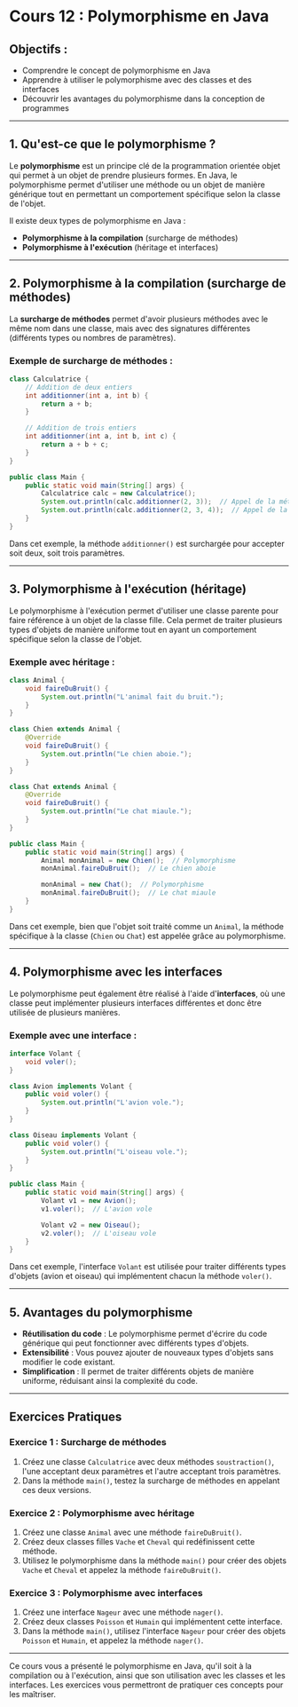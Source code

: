 
# Cours 12 : Polymorphisme en Java

## Objectifs :
- Comprendre le concept de polymorphisme en Java
- Apprendre à utiliser le polymorphisme avec des classes et des interfaces
- Découvrir les avantages du polymorphisme dans la conception de programmes

---

## 1. Qu'est-ce que le polymorphisme ?
Le **polymorphisme** est un principe clé de la programmation orientée objet qui permet à un objet de prendre plusieurs formes. En Java, le polymorphisme permet d'utiliser une méthode ou un objet de manière générique tout en permettant un comportement spécifique selon la classe de l'objet.

Il existe deux types de polymorphisme en Java :
- **Polymorphisme à la compilation** (surcharge de méthodes)
- **Polymorphisme à l'exécution** (héritage et interfaces)

---

## 2. Polymorphisme à la compilation (surcharge de méthodes)
La **surcharge de méthodes** permet d'avoir plusieurs méthodes avec le même nom dans une classe, mais avec des signatures différentes (différents types ou nombres de paramètres).

### Exemple de surcharge de méthodes :
```java
class Calculatrice {
    // Addition de deux entiers
    int additionner(int a, int b) {
        return a + b;
    }

    // Addition de trois entiers
    int additionner(int a, int b, int c) {
        return a + b + c;
    }
}

public class Main {
    public static void main(String[] args) {
        Calculatrice calc = new Calculatrice();
        System.out.println(calc.additionner(2, 3));  // Appel de la méthode avec deux paramètres
        System.out.println(calc.additionner(2, 3, 4));  // Appel de la méthode avec trois paramètres
    }
}
```

Dans cet exemple, la méthode `additionner()` est surchargée pour accepter soit deux, soit trois paramètres.

---

## 3. Polymorphisme à l'exécution (héritage)
Le polymorphisme à l'exécution permet d'utiliser une classe parente pour faire référence à un objet de la classe fille. Cela permet de traiter plusieurs types d'objets de manière uniforme tout en ayant un comportement spécifique selon la classe de l'objet.

### Exemple avec héritage :
```java
class Animal {
    void faireDuBruit() {
        System.out.println("L'animal fait du bruit.");
    }
}

class Chien extends Animal {
    @Override
    void faireDuBruit() {
        System.out.println("Le chien aboie.");
    }
}

class Chat extends Animal {
    @Override
    void faireDuBruit() {
        System.out.println("Le chat miaule.");
    }
}

public class Main {
    public static void main(String[] args) {
        Animal monAnimal = new Chien();  // Polymorphisme
        monAnimal.faireDuBruit();  // Le chien aboie

        monAnimal = new Chat();  // Polymorphisme
        monAnimal.faireDuBruit();  // Le chat miaule
    }
}
```

Dans cet exemple, bien que l'objet soit traité comme un `Animal`, la méthode spécifique à la classe (`Chien` ou `Chat`) est appelée grâce au polymorphisme.

---

## 4. Polymorphisme avec les interfaces
Le polymorphisme peut également être réalisé à l'aide d'**interfaces**, où une classe peut implémenter plusieurs interfaces différentes et donc être utilisée de plusieurs manières.

### Exemple avec une interface :
```java
interface Volant {
    void voler();
}

class Avion implements Volant {
    public void voler() {
        System.out.println("L'avion vole.");
    }
}

class Oiseau implements Volant {
    public void voler() {
        System.out.println("L'oiseau vole.");
    }
}

public class Main {
    public static void main(String[] args) {
        Volant v1 = new Avion();
        v1.voler();  // L'avion vole

        Volant v2 = new Oiseau();
        v2.voler();  // L'oiseau vole
    }
}
```

Dans cet exemple, l'interface `Volant` est utilisée pour traiter différents types d'objets (avion et oiseau) qui implémentent chacun la méthode `voler()`.

---

## 5. Avantages du polymorphisme
- **Réutilisation du code** : Le polymorphisme permet d'écrire du code générique qui peut fonctionner avec différents types d'objets.
- **Extensibilité** : Vous pouvez ajouter de nouveaux types d'objets sans modifier le code existant.
- **Simplification** : Il permet de traiter différents objets de manière uniforme, réduisant ainsi la complexité du code.

---

## Exercices Pratiques

### Exercice 1 : Surcharge de méthodes
1. Créez une classe `Calculatrice` avec deux méthodes `soustraction()`, l'une acceptant deux paramètres et l'autre acceptant trois paramètres.
2. Dans la méthode `main()`, testez la surcharge de méthodes en appelant ces deux versions.

### Exercice 2 : Polymorphisme avec héritage
1. Créez une classe `Animal` avec une méthode `faireDuBruit()`.
2. Créez deux classes filles `Vache` et `Cheval` qui redéfinissent cette méthode.
3. Utilisez le polymorphisme dans la méthode `main()` pour créer des objets `Vache` et `Cheval` et appelez la méthode `faireDuBruit()`.

### Exercice 3 : Polymorphisme avec interfaces
1. Créez une interface `Nageur` avec une méthode `nager()`.
2. Créez deux classes `Poisson` et `Humain` qui implémentent cette interface.
3. Dans la méthode `main()`, utilisez l'interface `Nageur` pour créer des objets `Poisson` et `Humain`, et appelez la méthode `nager()`.

---

Ce cours vous a présenté le polymorphisme en Java, qu'il soit à la compilation ou à l'exécution, ainsi que son utilisation avec les classes et les interfaces. Les exercices vous permettront de pratiquer ces concepts pour les maîtriser.
